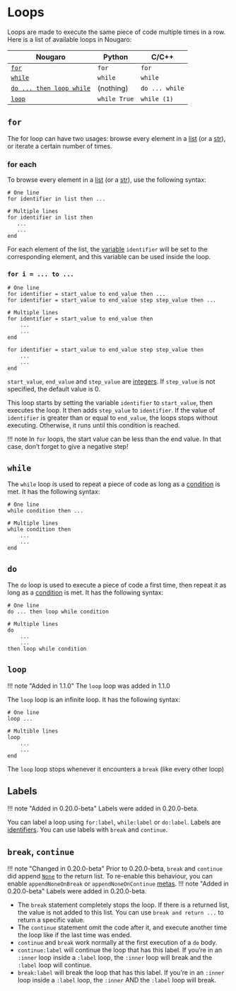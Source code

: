 # Loops

Loops are made to execute the same piece of code multiple times in a row. Here is a list of available loops in Nougaro:

| Nougaro                         | Python       | C/C++               |
|---------------------------------|--------------|---------------------|
| [`for`](#for)                   | `for`        | `for`               |
| [`while`](#while)               | `while`      | `while`             |
| [`do ... then loop while`](#do) | (nothing)    | `do ... while`      |
| [`loop`](#loop)                 | `while True` | `while (1)`

## `for`
The for loop can have two usages: browse every element in a [list](06values.md#lists) (or a [str](06values.md#strings)), or iterate a certain number of times.

### for each
To browse every element in a [list](06values.md#lists) (or a [str](06values.md#strings)), use the following syntax:

```nougaro
# One line
for identifier in list then ...

# Multiple lines
for identifier in list then
   ...
   ...
end
```

For each element of the list, the [variable](07variables.md) `identifier` will be set to the corresponding element, and this variable can be used inside the loop.

### `for i = ... to ...`

```nougaro
# One line
for identifier = start_value to end_value then ...
for identifier = start_value to end_value step step_value then ...

# Multiple lines
for identifier = start_value to end_value then
    ...
    ...
end

for identifier = start_value to end_value step step_value then
    ...
    ...
end
```

`start_value`, `end_value` and `step_value` are [integers](06values.md#numbers). If `step_value` is not specified, the default value is 0.

This loop starts by setting the variable `identifier` to `start_value`, then executes the loop. It then adds `step_value` to `identifier`. If the value of `identifier` is greater than or equal to `end_value`, the loops stops without executing. Otherwise, it runs until this condition is reached.

!!! note
    In `for` loops, the start value can be less than the end value. In that case, don’t forget to give a negative step!

## `while`

The `while` loop is used to repeat a piece of code as long as a [condition](08tests.md#conditions) is met. It has the following syntax:
```nougaro
# One line
while condition then ...

# Multiple lines
while condition then
    ...
    ...
end
```

## `do`
The `do` loop is used to execute a piece of code a first time, then repeat it as long as a [condition](08tests.md#conditions) is met. It has the following syntax:
```nougaro
# One line
do ... then loop while condition

# Multiple lines
do
    ...
    ...
then loop while condition
```

## `loop`
!!! note "Added in 1.1.0"
    The `loop` loop was added in 1.1.0

The `loop` loop is an infinite loop. It has the following syntax:
```nougaro
# One line
loop ...

# Multible lines
loop
    ...
    ...
end
```

The `loop` loop stops whenever it encounters a `break` (like every other loop)

## Labels
!!! note "Added in 0.20.0-beta"
    Labels were added in 0.20.0-beta.

You can label a loop using `for:label`, `while:label` or `do:label`. Labels are [identifiers](04identifiers_and_keywords.md). You can use labels with `break` and `continue`.

## `break`, `continue`
!!! note "Changed in 0.20.0-beta"
    Prior to 0.20.0-beta, `break` and `continue` did append [`None`](06values.md#none) to the return list. To re-enable this behaviour, you can enable `appendNoneOnBreak` or `appendNoneOnContinue` [metas](15metas.md).
!!! note "Added in 0.20.0-beta"
    Labels were added in 0.20.0-beta.

* The `break` statement completely stops the loop. If there is a returned list, the value is not added to this list. You can use `break and return ...` to return a specific value.
* The `continue` statement omit the code after it, and execute another time the loop like if the last time was ended.
* `continue` and `break` work normally at the first execution of a `do` body.
* `continue:label` will continue the loop that has this label. If you’re in an `:inner` loop inside a `:label` loop, the `:inner` loop will break and the `:label` loop will continue.
* `break:label` will break the loop that has this label. If you’re in an `:inner` loop inside a `:label` loop, the `:inner` AND the `:label` loop will break.
